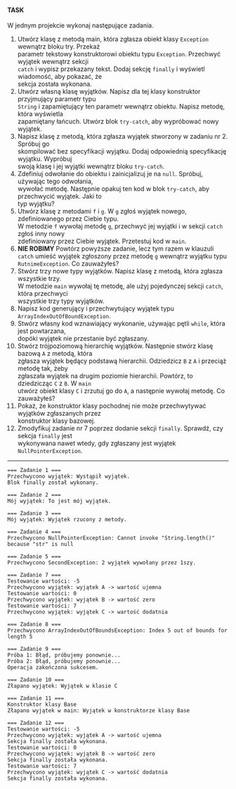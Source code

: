 #### **TASK**

W jednym projekcie wykonaj następujące zadania.  
1. Utwórz klasę z metodą main, która zgłasza obiekt klasy `Exception` wewnątrz bloku try. Przekaż  
parametr tekstowy konstruktorowi obiektu typu `Exception`. Przechwyć wyjątek wewnątrz sekcji  
`catch` i wypisz przekazany tekst. Dodaj sekcję `finally` i wyświetl wiadomość, aby pokazać, że  
sekcja została wykonana.  
2. Utwórz własną klasę wyjątków. Napisz dla tej klasy konstruktor przyjmujący parametr typu  
`String` i zapamiętujący ten parametr wewnątrz obiektu. Napisz metodę, która wyświetla  
zapamiętany łańcuch. Utwórz blok `try-catch`, aby wypróbować nowy wyjątek.  
3. Napisz klasę z metodą, która zgłasza wyjątek stworzony w zadaniu nr 2. Spróbuj go  
skompilować bez specyfikacji wyjątku. Dodaj odpowiednią specyfikację wyjątku. Wypróbuj  
swoją klasę i jej wyjątki wewnątrz bloku `try-catch`.  
4. Zdefiniuj odwołanie do obiektu i zainicjalizuj je na `null`. Spróbuj, używając tego odwołania,  
wywołać metodę. Następnie opakuj ten kod w blok `try-catch`, aby przechwycić wyjątek. Jaki to  
typ wyjątku?  
5. Utwórz klasę z metodami `f` i `g`. W `g` zgłoś wyjątek nowego, zdefiniowanego przez Ciebie typu.  
W metodzie `f` wywołaj metodę `g`, przechwyć jej wyjątki i w sekcji `catch` zgłoś inny nowy  
zdefiniowany przez Ciebie wyjątek. Przetestuj kod w `main`.  
6. **NIE ROBIMY** Powtórz powyższe zadanie, lecz tym razem w klauzuli `catch` umieść wyjątek zgłoszony przez metodę `g` wewnątrz wyjątku typu `RutnimeException`. Co zauważyłeś?
7. Stwórz trzy nowe typy wyjątków. Napisz klasę z metodą, która zgłasza wszystkie trzy.  
W metodzie `main` wywołaj tę metodę, ale użyj pojedynczej sekcji `catch`, która przechwyci  
wszystkie trzy typy wyjątków.  
8. Napisz kod generujący i przechwytujący wyjątek typu `ArrayIndexOutOfBoundException`.  
9. Stwórz własny kod wznawiający wykonanie, używając pętli `while`, która jest powtarzana,  
dopóki wyjątek nie przestanie być zgłaszany.  
10. Stwórz trójpoziomową hierarchię wyjątków. Następnie stwórz klasę bazową `A` z metodą, która  
zgłasza wyjątek będący podstawą hierarchii. Odziedzicz `B` z `A` i przeciąż metodę tak, żeby  
zgłaszała wyjątek na drugim poziomie hierarchii. Powtórz, to dziedzicząc `C` z `B`. W `main`  
utwórz obiekt klasy `C` i zrzutuj go do `A`, a następnie wywołaj metodę. Co zauważyłeś?  
11. Pokaż, że konstruktor klasy pochodnej nie może przechwytywać wyjątków zgłaszanych przez  
konstruktor klasy bazowej.  
12. Zmodyfikuj zadanie nr 7 poprzez dodanie sekcji `finally`. Sprawdź, czy sekcja `finally` jest  
wykonywana nawet wtedy, gdy zgłaszany jest wyjątek `NullPointerException`.

---

```
=== Zadanie 1 ===
Przechwycono wyjątek: Wystąpił wyjątek.
Blok finally został wykonany.

=== Zadanie 2 ===
Mój wyjątek: To jest mój wyjątek.

=== Zadanie 3 ===
Mój wyjątek: Wyjątek rzucony z metody.

=== Zadanie 4 ===
Przechwycono NullPointerException: Cannot invoke "String.length()" because "str" is null

=== Zadanie 5 ===
Przechwycono SecondException: 2 wyjątek wywołany przez 1szy.

=== Zadanie 7 ===
Testowanie wartości: -5
Przechwycono wyjątek: wyjątek A -> wartość ujemna
Testowanie wartości: 0
Przechwycono wyjątek: wyjątek B -> wartość zero
Testowanie wartości: 7
Przechwycono wyjątek: wyjątek C -> wartość dodatnia

=== Zadanie 8 ===
Przechwycono ArrayIndexOutOfBoundsException: Index 5 out of bounds for length 5

=== Zadanie 9 ===
Próba 1: Błąd, próbujemy ponownie...
Próba 2: Błąd, próbujemy ponownie...
Operacja zakończona sukcesem.

=== Zadanie 10 ===
Złapano wyjątek: Wyjątek w klasie C

=== Zadanie 11 ===
Konstruktor klasy Base
Złapano wyjątek w main: Wyjątek w konstruktorze klasy Base

=== Zadanie 12 ===
Testowanie wartości: -5
Przechwycono wyjątek: wyjątek A -> wartość ujemna
Sekcja finally została wykonana.
Testowanie wartości: 0
Przechwycono wyjątek: wyjątek B -> wartość zero
Sekcja finally została wykonana.
Testowanie wartości: 7
Przechwycono wyjątek: wyjątek C -> wartość dodatnia
Sekcja finally została wykonana.
```
